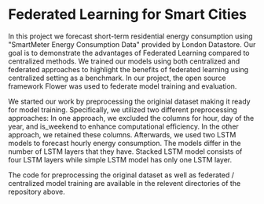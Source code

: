 # Federated Learning for Smart Cities

In this project we forecast short-term residential energy consumption using "SmartMeter Energy Consumption Data" provided by London Datastore. Our goal is to demonstrate the advantages of Federated Learning compared to centralized methods. We trained our models using both centralized and federated approaches to highlight the benefits of federated learning using centralized setting as a benchmark. In our project, the open source framework Flower was used to federate model training and evaluation. 

We started our work by preprocessing the originial dataset making it ready for model training. Specifically, we utilized two different preprocessing approaches: In one approach, we excluded the columns for hour, day of the year, and is_weekend to enhance computational efficiency. In the other approach, we retained these columns. Afterwards, we used two LSTM models to forecast hourly energy consumption. The models differ in the number of LSTM layers that they have. Stacked LSTM model consists of four LSTM layers while simple LSTM model has only one LSTM layer. 

The code for preprocessing the original dataset as well as federated / centralized model training are available in the relevent directories of the repository above.
